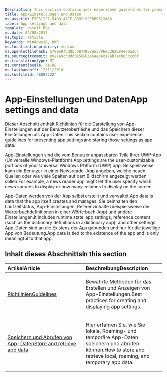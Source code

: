 ```yaml
---
Description: This section contains user experience guidelines for presenting app settings and storing those settings as app data.
title: App-Einstellungen und Daten
ms.assetid: E7F312F7-54D8-411F-8D92-92FBB95C2463
label: App settings and data
template: detail.hbs
ms.date: 02/08/2017
ms.topic: article
keywords: Windows10, UWP
ms.localizationpriority: medium
ms.openlocfilehash: 5790e9fcd05cb873958e53786e3282094ec0a3d4
ms.sourcegitcommit: 8921a9cc0dd3e5665345ae8eca7ab7aeb83ccc6f
ms.translationtype: MT
ms.contentlocale: de-DE
ms.lasthandoff: 12/11/2018
ms.locfileid: "8882222"
---
```

# <a name="app-settings-and-data"></a><span data-ttu-id="50859-103">App-Einstellungen und Daten</span><span class="sxs-lookup"><span data-stu-id="50859-103">App settings and data</span></span>




<span data-ttu-id="50859-104">Dieser Abschnitt enthält Richtlinien für die Darstellung von App-Einstellungen auf der Benutzeroberfläche und das Speichern dieser Einstellungen als App-Daten.</span><span class="sxs-lookup"><span data-stu-id="50859-104">This section contains user experience guidelines for presenting app settings and storing those settings as app data.</span></span>

<span data-ttu-id="50859-105">App-Einstellungen sind die vom Benutzer anpassbaren Teile Ihrer UWP-App (Universelle Windows-Plattform).</span><span class="sxs-lookup"><span data-stu-id="50859-105">App settings are the user-customizable portions of your Universal Windows Platform (UWP) app.</span></span> <span data-ttu-id="50859-106">Beispielsweise kann ein Benutzer in einer Newsreader-App angeben, welche neuen Quellen oder wie viele Spalten auf dem Bildschirm angezeigt werden sollen.</span><span class="sxs-lookup"><span data-stu-id="50859-106">For example, a news reader app might let the user specify which news sources to display or how many columns to display on the screen.</span></span>

<span data-ttu-id="50859-107">App-Daten werden von der App selbst erstellt und verwaltet.</span><span class="sxs-lookup"><span data-stu-id="50859-107">App data is data that the app itself creates and manages.</span></span> <span data-ttu-id="50859-108">Sie beinhalten den Laufzeitstatus, App-Einstellungen, Referenzinhalte (beispielsweise die Wörterbuchdefinitionen in einer Wörterbuch-App) und andere Einstellungen.</span><span class="sxs-lookup"><span data-stu-id="50859-108">It includes runtime state, app settings, reference content (such as the dictionary definitions in a dictionary app), and other settings.</span></span> <span data-ttu-id="50859-109">App-Daten sind an die Existenz der App gebunden und nur für die jeweilige App von Bedeutung.</span><span class="sxs-lookup"><span data-stu-id="50859-109">App data is tied to the existence of the app and is only meaningful to that app.</span></span>
## <a name="in-this-section"></a><span data-ttu-id="50859-110">Inhalt dieses Abschnitts</span><span class="sxs-lookup"><span data-stu-id="50859-110">In this section</span></span>
<table>
<colgroup>
<col width="50%" />
<col width="50%" />
</colgroup>
<thead>
<tr class="header">
<th align="left"><span data-ttu-id="50859-111">Artikel</span><span class="sxs-lookup"><span data-stu-id="50859-111">Article</span></span></th>
<th align="left"><span data-ttu-id="50859-112">Beschreibung</span><span class="sxs-lookup"><span data-stu-id="50859-112">Description</span></span></th>
</tr>
</thead>
<tbody>
<tr class="odd">
<td align="left"><p><a href="guidelines-for-app-settings.md"><span data-ttu-id="50859-113">Richtlinien</span><span class="sxs-lookup"><span data-stu-id="50859-113">Guidelines</span></span></a></p></td>
<td align="left"><p><span data-ttu-id="50859-114">Bewährte Methoden für das Erstellen und Anzeigen von App-Einstellungen.</span><span class="sxs-lookup"><span data-stu-id="50859-114">Best practices for creating and displaying app settings.</span></span></p></td>
</tr>
<tr class="even">
<td align="left"><p><a href="store-and-retrieve-app-data.md"><span data-ttu-id="50859-115">Speichern und Abrufen von App-Daten</span><span class="sxs-lookup"><span data-stu-id="50859-115">Store and retrieve app data</span></span></a></p></td>
<td align="left"><p><span data-ttu-id="50859-116">Hier erfahren Sie, wie Sie lokale, Roaming- und temporäre App-Daten speichern und abrufen können.</span><span class="sxs-lookup"><span data-stu-id="50859-116">How to store and retrieve local, roaming, and temporary app data.</span></span></p></td>
</tr>
</tbody>
</table>



